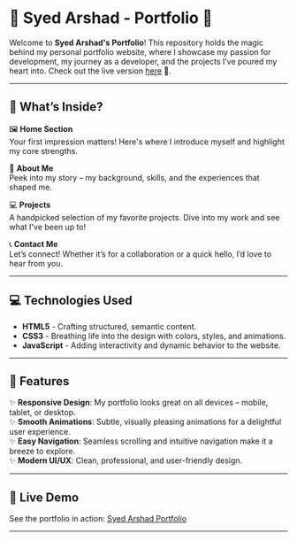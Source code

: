 # 🌟 Syed Arshad - Portfolio 🌟

Welcome to **Syed Arshad's Portfolio**! This repository holds the magic behind my personal portfolio website, where I showcase my passion for development, my journey as a developer, and the projects I’ve poured my heart into. Check out the live version [here](https://arshadsyed-elf.github.io/SyedArshad-Portfoilo/) 🚀.

---

## 🎨 What’s Inside?

🖼️ **Home Section**  
Your first impression matters! Here's where I introduce myself and highlight my core strengths.  

📖 **About Me**  
Peek into my story – my background, skills, and the experiences that shaped me.  

💻 **Projects**  
A handpicked selection of my favorite projects. Dive into my work and see what I've been up to!  

📞 **Contact Me**  
Let’s connect! Whether it’s for a collaboration or a quick hello, I’d love to hear from you.

---

## 💻 Technologies Used

- **HTML5** - Crafting structured, semantic content.  
- **CSS3** - Breathing life into the design with colors, styles, and animations.  
- **JavaScript** - Adding interactivity and dynamic behavior to the website.  

---

## 🌟 Features

✨ **Responsive Design**: My portfolio looks great on all devices – mobile, tablet, or desktop.  
✨ **Smooth Animations**: Subtle, visually pleasing animations for a delightful user experience.  
✨ **Easy Navigation**: Seamless scrolling and intuitive navigation make it a breeze to explore.  
✨ **Modern UI/UX**: Clean, professional, and user-friendly design.

---

## 🚀 Live Demo

See the portfolio in action: [Syed Arshad Portfolio](https://arshadsyed-elf.github.io/SyedArshad-Portfoilo/)

---

